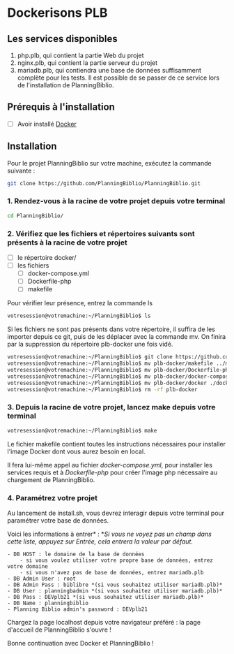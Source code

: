 # Dockerisons PLB

## Les services disponibles

 1. php.plb, qui contient la partie Web du projet
 2. nginx.plb, qui contient la partie serveur du projet
 3. mariadb.plb, qui contiendra une base de données suffisamment complète pour les tests. Il est possible de se passer de ce service lors de l'installation de PlanningBiblio.

## Prérequis à l'installation

- [ ] Avoir installé [Docker](https://doc.ubuntu-fr.org/docker)

## Installation
 Pour le projet PlanningBiblio sur votre machine, exécutez la commande suivante :

```bash
git clone https://github.com/PlanningBiblio/PlanningBiblio.git
```

### 1. Rendez-vous à la racine de votre projet depuis votre terminal

 ```bash
 cd PlanningBiblio/
 ```

### 2. Vérifiez que les fichiers et répertoires suivants sont présents à la racine de votre projet

- [ ] le répertoire docker/
- [ ] les fichiers
	- [ ] docker-compose.yml
	- [ ] Dockerfile-php
	- [ ] makefile

Pour vérifier leur présence, entrez la commande ls
 ```bash
 votresession@votremachine:~/PlanningBiblio$ ls
 ```

Si les fichiers ne sont pas présents dans votre répertoire, il suffira de les importer depuis ce git, puis de les déplacer avec la commande mv. On finira par la suppression du répertoire plb-docker une fois vidé.

```bash
votresession@votremachine:~/PlanningBiblio$ git clone https://github.com/sillydebs/plb-docker.git
votresession@votremachine:~/PlanningBiblio$ mv plb-docker/makefile ../makefile
votresession@votremachine:~/PlanningBiblio$ mv plb-docker/Dockerfile-php ../Dockerfile-php
votresession@votremachine:~/PlanningBiblio$ mv plb-docker/docker-compose.yml ../docker-compose.yml
votresession@votremachine:~/PlanningBiblio$ mv plb-docker/docker ./docker
votresession@votremachine:~/PlanningBiblio$ rm -rf plb-docker
```

### 3. Depuis la racine de votre projet, lancez make depuis votre terminal

```bash
votresession@votremachine:~/PlanningBiblio$ make
```

Le fichier makefile contient toutes les instructions nécessaires pour installer l'image Docker dont vous aurez besoin en local.

Il fera lui-même appel au fichier *docker-compose.yml*, pour installer les services requis et à *Dockerfile-php* pour créer l'image php nécessaire au chargement de PlanningBiblio.

### 4. Paramétrez votre projet

Au lancement de install.sh, vous devrez interagir depuis votre terminal pour paramétrer votre base de données.

Voici les informations à entrer* :
 **Si vous ne voyez pas un champ dans cette liste, appuyez sur Entrée, cela entrera la valeur par défaut.*
 
	- DB HOST : le domaine de la base de données
		- si vous voulez utiliser votre propre base de données, entrez votre domaine
		- si vous n'avez pas de base de données, entrez mariadb.plb
	- DB Admin User : root
	- DB Admin Pass : biblibre *(si vous souhaitez utiliser mariadb.plb)*
	- DB User : planningbadmin *(si vous souhaitez utiliser mariadb.plb)*
	- DB Pass : DEVplb21 *(si vous souhaitez utiliser mariadb.plb)*
	- DB Name : planningbiblio
	- Planning Biblio admin's password : DEVplb21

Chargez la page localhost depuis votre navigateur préféré : la page d'accueil de PlanningBiblio s'ouvre !

Bonne continuation avec Docker et PlanningBiblio !

